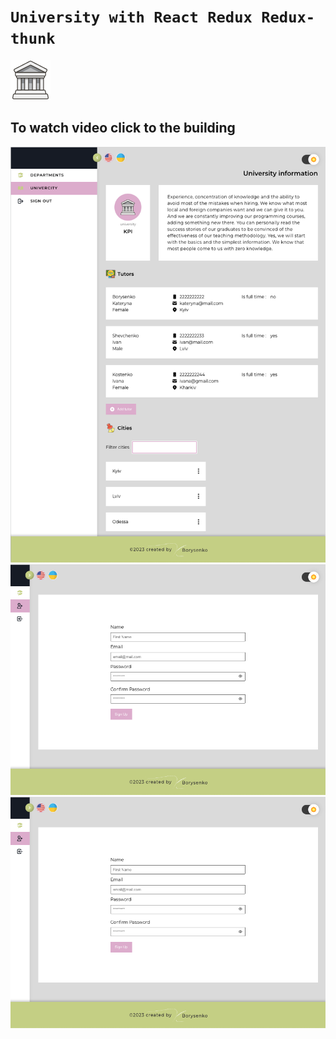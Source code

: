 # `University with React Redux Redux-thunk`

[![To watch video click to the building](./src/images/building.png)](https://drive.google.com/file/d/1vB9WxkJZA2dlv5am3Y8AF02FDaVgOKKh/view?usp=sharing)

## To watch video click to the building

 <img src="./src/images/readmeImg/screen_page.png" width="900" alt="University app">
 <img src="./src/images/readmeImg/screen_sing_up.png" width="900" alt="University app">
 <img src="./src/images/readmeImg/screen_sing_up.png" width="900" alt="University app">

<!--
решение проблемы с УТЕЧКОЙ ПАМЯТИ

пошагово как выполнить
https://github.com/Kateryna-Borysenko/tanya-melnyk-BC-12_React-course/blob/lesson-6_rest-api/src/lessons/plan_6.md

 1 способ с массой проверок  https://www.youtube.com/watch?v=KyQIovGxbms&list=PLViULGko0Fdg1tLKYc1KMrdMrEjPvOa9O&index=110

 2й способ более продвинутый AbortController/ - https://www.youtube.com/watch?v=KyQIovGxbms&list=PLViULGko0Fdg1tLKYc1KMrdMrEjPvOa9O&index=109

-->
